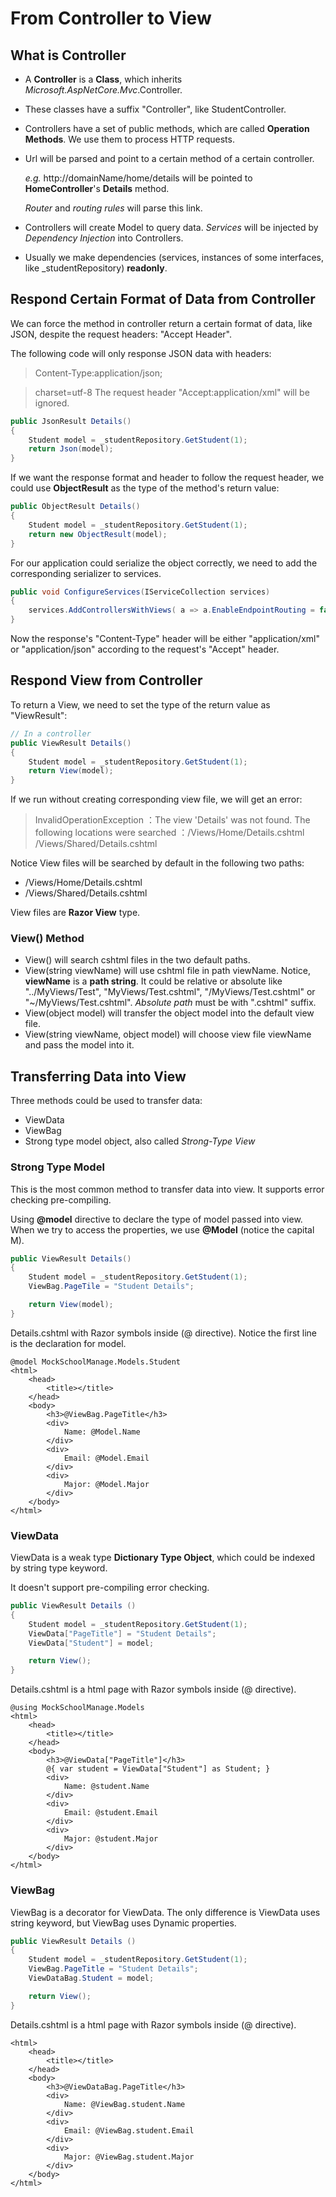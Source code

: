 # From Controller to View

## What is Controller

- A **Controller** is a **Class**, which inherits _Microsoft.AspNetCore.Mvc_.Controller.
- These classes have a suffix "Controller", like StudentController.
- Controllers have a set of public methods, which are called **Operation Methods**. We use them to process HTTP requests.
- Url will be parsed and point to a certain method of a certain controller.

    _e.g._ http://domainName/home/details will be pointed to **HomeController**'s **Details** method.

    _Router_ and _routing rules_ will parse this link.

- Controllers will create Model to query data. _Services_ will be injected by _Dependency Injection_ into Controllers.
- Usually we make dependencies (services, instances of some interfaces, like _studentRepository) **readonly**. 

## Respond Certain Format of Data from Controller

We can force the method in controller return a certain format of data, like JSON, despite the request headers: "Accept Header".

The following code will only response JSON data with headers:
> Content-Type:application/json;

>charset=utf-8
The request header "Accept:application/xml" will be ignored.

```c#
public JsonResult Details()
{
    Student model = _studentRepository.GetStudent(1);
    return Json(model);
}
```

If we want the response format and header to follow the request header, we could use **ObjectResult** as the type of the method's return value:
```c#
public ObjectResult Details()
{
    Student model = _studentRepository.GetStudent(1);
    return new ObjectResult(model);
}
```
For our application could serialize the object correctly, we need to add the corresponding serializer to services.
```c#
public void ConfigureServices(IServiceCollection services)
{
    services.AddControllersWithViews( a => a.EnableEndpointRouting = false).AddXmlSerializerFormatters();
}
```
Now the response's "Content-Type" header will be either "application/xml" or "application/json" according to the request's "Accept" header.

## Respond View from Controller

To return a View, we need to set the type of the return value as "ViewResult":
```c#
// In a controller
public ViewResult Details()
{
    Student model = _studentRepository.GetStudent(1);
    return View(model);
}
```
If we run without creating corresponding view file, we will get an error:
> InvalidOperationException ：The view 'Details' was not found. The following locations were searched ：/Views/Home/Details.cshtml /Views/Shared/Details.cshtml

Notice View files will be searched by default in the following two paths:
- /Views/Home/Details.cshtml
- /Views/Shared/Details.cshtml

View files are **Razor View** type.

### View() Method

- View() will search cshtml files in the two default paths.
- View(string viewName) will use cshtml file in path viewName. Notice, **viewName** is a **path string**. It could be relative or absolute like "../MyViews/Test", "MyViews/Test.cshtml", "/MyViews/Test.cshtml" or "~/MyViews/Test.cshtml". _Absolute path_ must be with ".cshtml" suffix.
- View(object model) will transfer the object model into the default view file.
- View(string viewName, object model) will choose view file viewName and pass the model into it.

## Transferring Data into View

Three methods could be used to transfer data:
- ViewData
- ViewBag
- Strong type model object, also called _Strong-Type View_

### Strong Type Model

This is the most common method to transfer data into view. It supports error checking pre-compiling.

Using **@model** directive to declare the type of model passed into view. When we try to access the properties, we use **@Model** (notice the capital M).

```c#
public ViewResult Details()
{
    Student model = _studentRepository.GetStudent(1);
    ViewBag.PageTile = "Student Details";

    return View(model);
}
```

Details.cshtml with Razor symbols inside (@ directive). Notice the first line is the declaration for model.
```cshtml
@model MockSchoolManage.Models.Student
<html>
    <head>
        <title></title>
    </head>
    <body>
        <h3>@ViewBag.PageTitle</h3>
        <div>
            Name: @Model.Name
        </div>
        <div>
            Email: @Model.Email
        </div>
        <div>
            Major: @Model.Major
        </div>
    </body>
</html>
```

### ViewData

ViewData is a weak type **Dictionary Type Object**, which could be indexed by string type keyword.

It doesn't support pre-compiling error checking.

```c#
public ViewResult Details ()
{
    Student model = _studentRepository.GetStudent(1);
    ViewData["PageTitle"] = "Student Details";
    ViewData["Student"] = model;

    return View();
}
```

Details.cshtml is a html page with Razor symbols inside (@ directive).
```cshtml
@using MockSchoolManage.Models
<html>
    <head>
        <title></title>
    </head>
    <body>
        <h3>@ViewData["PageTitle"]</h3>
        @{ var student = ViewData["Student"] as Student; }
        <div>
            Name: @student.Name
        </div>
        <div>
            Email: @student.Email
        </div>
        <div>
            Major: @student.Major
        </div>
    </body>
</html>
```

### ViewBag

ViewBag is a decorator for ViewData. The only difference is ViewData uses string keyword, but ViewBag uses Dynamic properties.


```c#
public ViewResult Details ()
{
    Student model = _studentRepository.GetStudent(1);
    ViewBag.PageTitle = "Student Details";
    ViewDataBag.Student = model;

    return View();
}
```

Details.cshtml is a html page with Razor symbols inside (@ directive).
```cshtml
<html>
    <head>
        <title></title>
    </head>
    <body>
        <h3>@ViewDataBag.PageTitle</h3>
        <div>
            Name: @ViewBag.student.Name
        </div>
        <div>
            Email: @ViewBag.student.Email
        </div>
        <div>
            Major: @ViewBag.student.Major
        </div>
    </body>
</html>
```